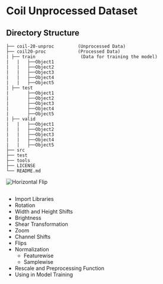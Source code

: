 # Coil Unprocessed Dataset

## Directory Structure

    ├── coil-20-unproc         (Unprocessed Data)
    ├── coil20-proc            (Processed Data)
    | ├── train                 (Data for training the model)
    |   |   ├──Object1
    |   |   ├──Object2
    |   |   ├──Object3
    |   |   ├──Object4
    |   |   ├──Object5
    | ├── test
    |       ├──Object1
    |       ├──Object2
    |       ├──Object3
    |       ├──Object4
    |       ├──Object5
    | ├── valid
    |   |   ├──Object1
    |   |   ├──Object2
    |   |   ├──Object3
    |   |   ├──Object4
    |   |   ├──Object5
    ├── src          
    ├── test         
    ├── tools        
    ├── LICENSE
    └── README.md

![Horizontal Flip](assets/horizontal_flip.jpg)

## 
* Import Libraries
* Rotation
* Width and Height Shifts
* Brightness
* Shear Transformation
* Zoom
* Channel Shifts
* Flips
* Normalization
  * Featurewise
  * Samplewise
* Rescale and Preprocessing Function
* Using in Model Training
